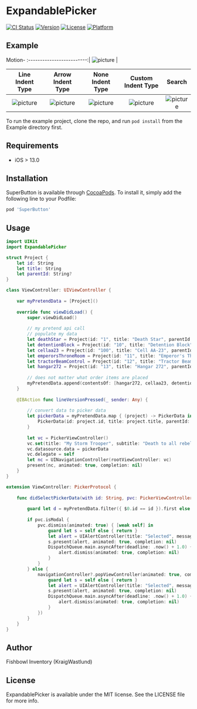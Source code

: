 # ExpandablePicker

[![CI Status](https://img.shields.io/travis/FishbowlInventory/ExpandablePicker.svg?style=flat)](https://travis-ci.org/FishbowlInventory/ExpandablePicker)
[![Version](https://img.shields.io/cocoapods/v/ExpandablePicker.svg?style=flat)](https://cocoapods.org/pods/ExpandablePicker)
[![License](https://img.shields.io/cocoapods/l/ExpandablePicker.svg?style=flat)](https://cocoapods.org/pods/ExpandablePicker)
[![Platform](https://img.shields.io/cocoapods/p/ExpandablePicker.svg?style=flat)](https://cocoapods.org/pods/ExpandablePicker)

## Example

Motion-
:-------------------------:|
![picture](https://raw.githubusercontent.com/FishbowlInventory/SuperButton/master/ReadmeResources/1.gif) |


Line Indent Type | Arrow Indent Type | None Indent Type | Custom Indent Type | Search
:-------------------------:|:-------------------------:|:-------------------------:|:-------------------------:|:-------------------------:
![picture](https://raw.githubusercontent.com/FishbowlInventory/ExpandablePicker/master/ReadmeResources/1.png)  |  ![picture](https://raw.githubusercontent.com/FishbowlInventory/ExpandablePicker/master/ReadmeResources/2.png)  |  ![picture](https://raw.githubusercontent.com/FishbowlInventory/ExpandablePicker/master/ReadmeResources/3.png)  |  ![picture](https://raw.githubusercontent.com/FishbowlInventory/ExpandablePicker/master/ReadmeResources/4.png)  |  ![picture](https://raw.githubusercontent.com/FishbowlInventory/ExpandablePicker/master/ReadmeResources/5.png) 

To run the example project, clone the repo, and run `pod install` from the Example directory first.

## Requirements
- iOS > 13.0

## Installation

SuperButton is available through [CocoaPods](https://cocoapods.org). To install
it, simply add the following line to your Podfile:

```ruby
pod 'SuperButton'
```

## Usage
```swift
import UIKit
import ExpandablePicker

struct Project {
    let id: String
    let title: String
    let parentId: String?
}

class ViewController: UIViewController {
    
    var myPretendData = [Project]()
    
    override func viewDidLoad() {
        super.viewDidLoad()
        
        // my pretend api call
        // populate my data
        let deathStar = Project(id: "1", title: "Death Star", parentId: nil)
        let detentionBlock = Project(id: "10", title: "Detention Block", parentId: "1")
        let cellaa23 = Project(id: "100", title: "Cell AA-23", parentId: "10")
        let emperorsThroneRoom = Project(id: "11", title: "Emperor's Throne Room", parentId: "1")
        let tractorBeamControl = Project(id: "12", title: "Tractor Beam Control", parentId: "1")
        let hangar272 = Project(id: "13", title: "Hangar 272", parentId: "1")
        
        // does not matter what order items are placed
        myPretendData.append(contentsOf: [hangar272, cellaa23, detentionBlock, tractorBeamControl, deathStar, emperorsThroneRoom])
    }
    
    @IBAction func lineVersionPressed(_ sender: Any) {
        
        // convert data to picker data
        let pickerData = myPretendData.map { (project) -> PickerData in
            PickerData(id: project.id, title: project.title, parentId: project.parentId)
        }
        
        let vc = PickerViewController()
        vc.set(title: "My Storm Trooper", subtitle: "Death to all rebels")
        vc.datasource.data = pickerData
        vc.delegate = self
        let nc = UINavigationController(rootViewController: vc)
        present(nc, animated: true, completion: nil)
    }
}

extension ViewController: PickerProtocol {
    
    func didSelectPickerData(with id: String, pvc: PickerViewController) {
        
        guard let d = myPretendData.filter({ $0.id == id }).first else { return }
        
        if pvc.isModal {
            pvc.dismiss(animated: true) { [weak self] in
                guard let s = self else { return }
                let alert = UIAlertController(title: "Selected", message: "\(d.title) was selected.", preferredStyle: .alert)
                s.present(alert, animated: true, completion: nil)
                DispatchQueue.main.asyncAfter(deadline: .now() + 1.0) {
                    alert.dismiss(animated: true, completion: nil)
                }
            }
        } else {
            navigationController?.popViewController(animated: true, completion: { [weak self] in
                guard let s = self else { return }
                let alert = UIAlertController(title: "Selected", message: "\(d.title) was selected.", preferredStyle: .alert)
                s.present(alert, animated: true, completion: nil)
                DispatchQueue.main.asyncAfter(deadline: .now() + 1.0) {
                    alert.dismiss(animated: true, completion: nil)
                }
            })
        }
    }
}
```

## Author

Fishbowl Inventory (KraigWastlund)

## License

ExpandablePicker is available under the MIT license. See the LICENSE file for more info.
